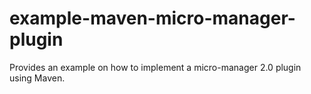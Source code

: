 # example-maven-micro-manager-plugin
Provides an example on how to implement a micro-manager 2.0 plugin using Maven.
